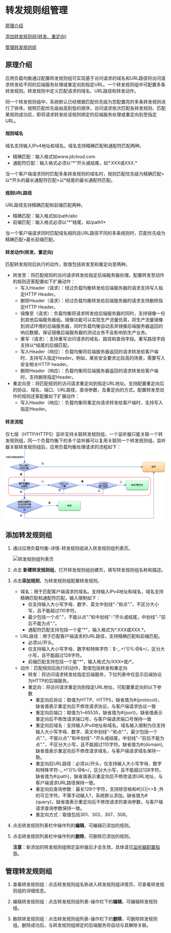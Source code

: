 # 转发规则组管理

[原理介绍](urlmap-management#user-content-1)

[添加转发规则组(转发、重定向)](urlmap-management#user-content-2)

[管理转发规则组](urlmap-management#user-content-3)

## 原理介绍
<div id="user-content-1"></div>

应用负载均衡通过配置转发规则组可实现基于访问请求的域名和URL路径将访问请求转发给不同的后端服务处理或重定向到指定URL。一个转发规则组中可配置多条转发规则。转发规则中定义匹配请求的域名、URL路径和转发动作。

同一个转发规则组中，系统默认已经根据匹配优先级为您配置完的多条转发规则进行了排序。按照匹配优先级由高到低的顺序，访问请求依次匹配各转发规则，匹配某规则成功后，即将请求转发给该规则绑定的后端服务处理或重定向到至指定URL。

#### 规则域名

域名支持输入IPv4地址和域名。域名支持精确匹配和通配符匹配两种。

- 精确匹配：输入格式如www.jdcloud.com
- 通配符匹配：输入格式必须以“\*”开头或结尾，如\*.XXX或XXX.\*

当一个客户端请求同时匹配多条转发规则的域名时，规则匹配优先级为精确匹配>以\*开头的最长通配符匹配>以\*结尾的最长通配符匹配。

#### 规则URL路径

URL路径支持精确匹配和前缀匹配两种。

- 精确匹配：输入格式如/path/abc
- 前缀匹配：输入格式必须以“\*”结尾，如/path1\*

当一个客户端请求同时匹配域名相同且URL路径不同的多条规则时，匹配优先级为精确匹配>最长前缀匹配。

#### 转发动作(转发、重定向)

匹配转发规则后执行的动作，取值包括转发至和重定向至两种。

- 转发至：将匹配规则的访问请求转发给指定后端服务器处理。配置转发至动作的规则还客配置如下扩展动作：
   - 写入Header（请求）：经过负载均衡转发给后端服务器的请求支持写入指定HTTP Header。
   - 删除Header（请求）：经过负载均衡转发给后端服务器的请求支持删除指定HTTP Header。
   - 镜像至（请求）：负载均衡将请求转发给后端服务器的同时，支持镜像一份到其他后端服务器组。镜像功能可以实现生产流量仿真，将生产流量镜像到测试环境的后端服务器，同时负载均衡自动丢弃镜像后端服务器返回的响应数据，保证镜像后端服务器的测试业务不会影响到生产业务。
   - 重写（请求）：支持重写访问请求的域名、路径和查询字段。重写路径字段支持以*结尾的后缀匹配。
   - 写入Header（响应）：负载均衡将后端服务器返回的请求转发给客户端时，支持写入指定Header。例如，某些安全要求比较高的场景，需要写入安全相关HTTP header。
   - 删除Header（响应）：负载均衡将后端服务器返回的请求转发给客户端时，支持删除指定Header。
- 重定向至：将匹配规则的访问请求重定向到指定URL地址。支持配置重定向后的协议、域名、端口、URL路径、查询参数，及重定向的方式。配置转发至动作的规则还客配置如下扩展动作：
   - 写入Header（响应）：负载均衡将重定向请求转发给客户端时，支持写入指定Header。

#### 转发流程

仅七层（HTTP/HTTPS）监听支持关联转发规则组，一个监听器只能关联一个转发规则组，同一个负载均衡下的多个监听器可以复用关联同一个转发规则组。监听器关联转发规则组后，应用负载均衡处理请求的流程如下：
![转发规则组列表页](../../../../image/Networking/ALB/ALB-urlmap1.png)

## 添加转发规则组
<div id="user-content-2"></div>

1. 通过应用负载均衡-详情-转发规则组进入转发规则组列表页。

	![转发规则组列表页](../../../../image/Networking/ALB/ALB-urlmap2.png)

2. 点击 **新建转发规则组**，打开转发规则组创建页，填写转发规则组名称和描述。

3. 点击**添加规则**，为转发规则组配置转发规则。
    - 域名：用于匹配客户端请求的域名。支持输入IPv4地址和域名，域名支持精确匹配和通配符匹配，输入限制如下：
      - 仅支持输入大小写字母、数字、英文中划线“-”和点“.”，不区分大小写，且不能超过110字符。
      - 最少包括一个点"."，不能以点"."和中划线"-"开头或结尾，中划线"-"前后不能为点"."。
      - 通配符匹配支持包括一个星"*"，输入格式为\*.XXX或XXX.\*。
    - URL路径：用于匹配客户端请求的URL路径，支持精确匹配和前缀匹配。
      - 必须以/开头。
      - 仅支持输入大小写字母、数字和特殊字符：$-_.+!'()%:@&=/，区分大小写，且不能超过128字符。
      - 前缀匹配支持包括一个星"*"，输入格式为/XXX\*或/\*。
    - 动作：匹配规则后执行的动作，取值包括转发和重定向
      - 转发：将访问请求转发给指定后端服务，下拉列表中仅显示后端协议为HTTP的后端服务。
      - 重定向：将访问请求重定向到指定URL地址，可配置重定向的以下参数
           - 重定向后协议：取值为HTTP、HTTPS，缺省值为#{protocol}，缺省值表示重定向后不修改请求协议，与客户端请求协议一致
	    - 重定向后端口：取值为1~65535，缺省值为#{port}，缺省值表示重定向后不修改请求端口号，与客户端请求端口号保持一致
	    - 重定向后域名：支持输入IPv4地址和域名。域名输入限制为仅支持输入大小写字母、数字、英文中划线“-”和点“.”，最少包括一个点"."，不能以点"."和中划线"-"开头或结尾，中划线"-"前后不能为点"."，不区分大小写，且不能超过110字符。缺省值为#{domain},缺省值表示重定向后不修改请求域名，与客户端请求域名保持一致。
	    - 重定向后URL路径：必须以/开头，仅支持输入大小写字母、数字和特殊字符-_.+!'()%:@&=/，区分大小写，且不能超过128字符。缺省值为#{path}，缺省值表示重定向后不修改请求URL地址，与客户端请求URL路径保持一致。
	    - 重定向后查询参数：最长128个字符，支持除空格和#[]{}|<>$ ;外的可见字符。不需手动输入?，系统默认添加。缺省值为#{query}，缺省值表示重定向后不修改请求的查询参数，与客户端请求查询参数保持一致。
	    - 重定向方式：取值包括301、302、307、308。

4. 点击转发规则列表栏中操作列的**编辑**，可编辑已添加的规则。

5. 点击转发规则列表栏中操作列的**删除**，可删除已添加的规则。

      **注意**：新添加的转发规则组绑定监听器后才会生效，具体请见[监听器配置指导](Listener-Management.md)。

## 管理转发规则组
<div id="user-content-3"></div>

1. 查看转发规则组：点击转发规则组名称进入转发规则组详情页，可查看转发规则组的详细信息。

1. 编辑转发规则组：点击转发规则组列表-操作栏下的**编辑**，可编辑转发规则组。

1. 删除转发规则组：点击转发规则组列表-操作栏下的**删除**，可删除转发规则组。删除成功后，与转发规则组绑定的后端服务将自动与其解除关联。		
